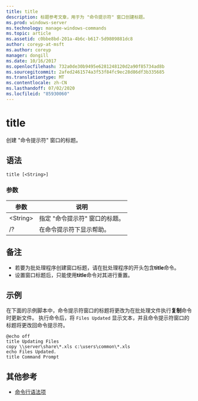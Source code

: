 ```yaml
---
title: title
description: 标题参考文章，用于为 "命令提示符" 窗口创建标题。
ms.prod: windows-server
ms.technology: manage-windows-commands
ms.topic: article
ms.assetid: c0bbe8bd-201a-4b6c-b617-5d9809881dc8
author: coreyp-at-msft
ms.author: coreyp
manager: dongill
ms.date: 10/16/2017
ms.openlocfilehash: 732a0de30b9495e6281248120d2a90f85734ad8b
ms.sourcegitcommit: 2afed2461574a3f53f84fc9ec28d86df3b335685
ms.translationtype: MT
ms.contentlocale: zh-CN
ms.lasthandoff: 07/02/2020
ms.locfileid: "85930060"
---
```

# <a name="title"></a>title

创建 "命令提示符" 窗口的标题。



## <a name="syntax"></a>语法

```
title [<String>]
```

### <a name="parameters"></a>参数

|参数|说明|
|---------|-----------|
|\<String>|指定 "命令提示符" 窗口的标题。|
|/?|在命令提示符下显示帮助。|

## <a name="remarks"></a>备注

-   若要为批处理程序创建窗口标题，请在批处理程序的开头包含**title**命令。
-   设置窗口标题后，只能使用**title**命令对其进行重置。

## <a name="examples"></a>示例

在下面的示例脚本中，命令提示符窗口的标题将更改为在批处理文件执行**复制**命令时更新文件。 执行命令后，将 `Files Updated` 显示文本，并且命令提示符窗口的标题将更改回命令提示符。
```
@echo off
title Updating Files
copy \\server\share\*.xls c:\users\common\*.xls
echo Files Updated.
title Command Prompt
```

## <a name="additional-references"></a>其他参考

- [命令行语法项](command-line-syntax-key.md)